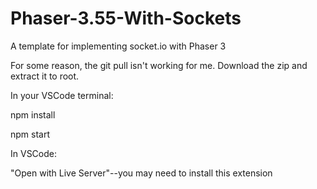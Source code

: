 # Phaser-3.55-With-Sockets
A template for implementing socket.io with Phaser 3

For some reason, the git pull isn't working for me. Download the zip and extract it to root.

In your VSCode terminal:

npm install

npm start


In VSCode:

"Open with Live Server"--you may need to install this extension
